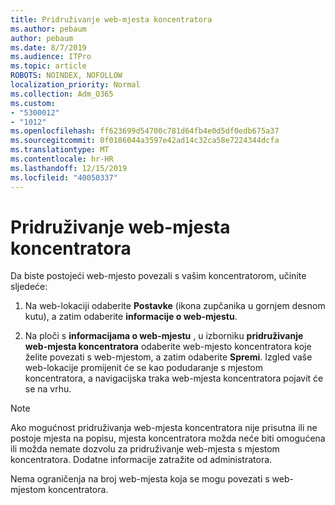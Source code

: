 ```yaml
---
title: Pridruživanje web-mjesta koncentratora
ms.author: pebaum
author: pebaum
ms.date: 8/7/2019
ms.audience: ITPro
ms.topic: article
ROBOTS: NOINDEX, NOFOLLOW
localization_priority: Normal
ms.collection: Adm_O365
ms.custom:
- "5300012"
- "1012"
ms.openlocfilehash: ff623699d54700c781d64fb4e0d5df0edb675a37
ms.sourcegitcommit: 0f0186044a3597e42ad14c32ca58e7224344dcfa
ms.translationtype: MT
ms.contentlocale: hr-HR
ms.lasthandoff: 12/15/2019
ms.locfileid: "40050337"
---
```

# <a name="associate-a-hub-site"></a>Pridruživanje web-mjesta koncentratora

Da biste postojeći web-mjesto povezali s vašim koncentratorom, učinite sljedeće:
  
1. Na web-lokaciji odaberite **Postavke** (ikona zupčanika u gornjem desnom kutu), a zatim odaberite **informacije o web-mjestu**.

2. Na ploči s **informacijama o web-mjestu** , u izborniku **pridruživanje web-mjesta koncentratora** odaberite web-mjesto koncentratora koje želite povezati s web-mjestom, a zatim odaberite **Spremi**. Izgled vaše web-lokacije promijenit će se kao podudaranje s mjestom koncentratora, a navigacijska traka web-mjesta koncentratora pojavit će se na vrhu.

 > [!Note]
>Ako mogućnost pridruživanja web-mjesta koncentratora nije prisutna ili ne postoje mjesta na popisu, mjesta koncentratora možda neće biti omogućena ili možda nemate dozvolu za pridruživanje web-mjesta s mjestom koncentratora. Dodatne informacije zatražite od administratora.
>
>Nema ograničenja na broj web-mjesta koja se mogu povezati s web-mjestom koncentratora.
  